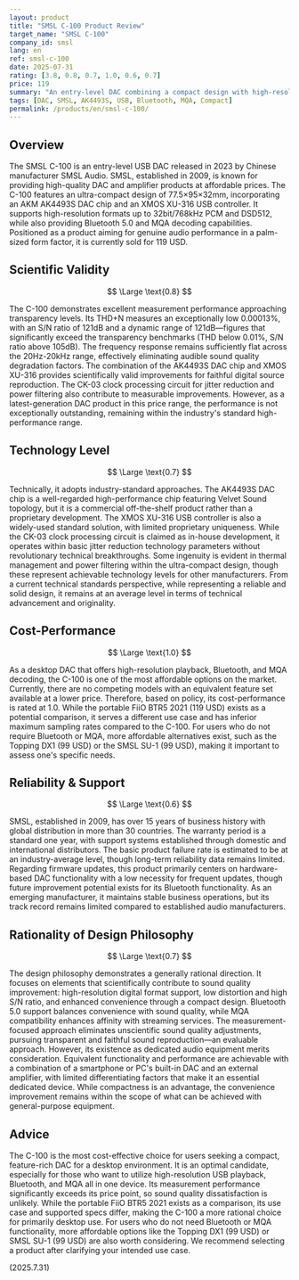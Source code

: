 ```yaml
---
layout: product
title: "SMSL C-100 Product Review"
target_name: "SMSL C-100"
company_id: smsl
lang: en
ref: smsl-c-100
date: 2025-07-31
rating: [3.8, 0.8, 0.7, 1.0, 0.6, 0.7]
price: 119
summary: "An entry-level DAC combining a compact design with high-resolution support. Features an AK4493S chip delivering excellent measurement performance, though technical originality is limited. Considering its feature set, it boasts class-leading cost-performance."
tags: [DAC, SMSL, AK4493S, USB, Bluetooth, MQA, Compact]
permalink: /products/en/smsl-c-100/
---
```


## Overview

The SMSL C-100 is an entry-level USB DAC released in 2023 by Chinese manufacturer SMSL Audio. SMSL, established in 2009, is known for providing high-quality DAC and amplifier products at affordable prices. The C-100 features an ultra-compact design of 77.5×95×32mm, incorporating an AKM AK4493S DAC chip and an XMOS XU-316 USB controller. It supports high-resolution formats up to 32bit/768kHz PCM and DSD512, while also providing Bluetooth 5.0 and MQA decoding capabilities. Positioned as a product aiming for genuine audio performance in a palm-sized form factor, it is currently sold for 119 USD.

## Scientific Validity

$$ \Large \text{0.8} $$

The C-100 demonstrates excellent measurement performance approaching transparency levels. Its THD+N measures an exceptionally low 0.00013%, with an S/N ratio of 121dB and a dynamic range of 121dB—figures that significantly exceed the transparency benchmarks (THD below 0.01%, S/N ratio above 105dB). The frequency response remains sufficiently flat across the 20Hz-20kHz range, effectively eliminating audible sound quality degradation factors. The combination of the AK4493S DAC chip and XMOS XU-316 provides scientifically valid improvements for faithful digital source reproduction. The CK-03 clock processing circuit for jitter reduction and power filtering also contribute to measurable improvements. However, as a latest-generation DAC product in this price range, the performance is not exceptionally outstanding, remaining within the industry's standard high-performance range.

## Technology Level

$$ \Large \text{0.7} $$

Technically, it adopts industry-standard approaches. The AK4493S DAC chip is a well-regarded high-performance chip featuring Velvet Sound topology, but it is a commercial off-the-shelf product rather than a proprietary development. The XMOS XU-316 USB controller is also a widely-used standard solution, with limited proprietary uniqueness. While the CK-03 clock processing circuit is claimed as in-house development, it operates within basic jitter reduction technology parameters without revolutionary technical breakthroughs. Some ingenuity is evident in thermal management and power filtering within the ultra-compact design, though these represent achievable technology levels for other manufacturers. From a current technical standards perspective, while representing a reliable and solid design, it remains at an average level in terms of technical advancement and originality.

## Cost-Performance

$$ \Large \text{1.0} $$

As a desktop DAC that offers high-resolution playback, Bluetooth, and MQA decoding, the C-100 is one of the most affordable options on the market. Currently, there are no competing models with an equivalent feature set available at a lower price. Therefore, based on policy, its cost-performance is rated at 1.0. While the portable FiiO BTR5 2021 (119 USD) exists as a potential comparison, it serves a different use case and has inferior maximum sampling rates compared to the C-100. For users who do not require Bluetooth or MQA, more affordable alternatives exist, such as the Topping DX1 (99 USD) or the SMSL SU-1 (99 USD), making it important to assess one's specific needs.

## Reliability & Support

$$ \Large \text{0.6} $$

SMSL, established in 2009, has over 15 years of business history with global distribution in more than 30 countries. The warranty period is a standard one year, with support systems established through domestic and international distributors. The basic product failure rate is estimated to be at an industry-average level, though long-term reliability data remains limited. Regarding firmware updates, this product primarily centers on hardware-based DAC functionality with a low necessity for frequent updates, though future improvement potential exists for its Bluetooth functionality. As an emerging manufacturer, it maintains stable business operations, but its track record remains limited compared to established audio manufacturers.

## Rationality of Design Philosophy

$$ \Large \text{0.7} $$

The design philosophy demonstrates a generally rational direction. It focuses on elements that scientifically contribute to sound quality improvement: high-resolution digital format support, low distortion and high S/N ratio, and enhanced convenience through a compact design. Bluetooth 5.0 support balances convenience with sound quality, while MQA compatibility enhances affinity with streaming services. The measurement-focused approach eliminates unscientific sound quality adjustments, pursuing transparent and faithful sound reproduction—an evaluable approach. However, its existence as dedicated audio equipment merits consideration. Equivalent functionality and performance are achievable with a combination of a smartphone or PC's built-in DAC and an external amplifier, with limited differentiating factors that make it an essential dedicated device. While compactness is an advantage, the convenience improvement remains within the scope of what can be achieved with general-purpose equipment.

## Advice

The C-100 is the most cost-effective choice for users seeking a compact, feature-rich DAC for a desktop environment. It is an optimal candidate, especially for those who want to utilize high-resolution USB playback, Bluetooth, and MQA all in one device. Its measurement performance significantly exceeds its price point, so sound quality dissatisfaction is unlikely. While the portable FiiO BTR5 2021 exists as a comparison, its use case and supported specs differ, making the C-100 a more rational choice for primarily desktop use. For users who do not need Bluetooth or MQA functionality, more affordable options like the Topping DX1 (99 USD) or SMSL SU-1 (99 USD) are also worth considering. We recommend selecting a product after clarifying your intended use case.

(2025.7.31)
